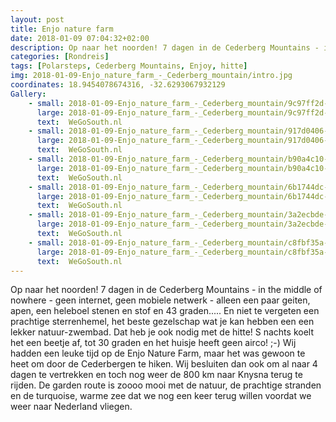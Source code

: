 ```yaml
---
layout: post
title: Enjo nature farm 
date: 2018-01-09 07:04:32+02:00
description: Op naar het noorden! 7 dagen in de Cederberg Mountains - in the middle of nowhere - geen internet, geen mobiele netwerk - alleen een paar geiten, apen, een heleboel stenen en stof en 43 graden..... En niet te vergeten ee
categories: [Rondreis]
tags: [Polarsteps, Cederberg Mountains, Enjoy, hitte]
img: 2018-01-09-Enjo_nature_farm_-_Cederberg_mountain/intro.jpg
coordinates: 18.9454078674316, -32.6293067932129
Gallery:
    - small: 2018-01-09-Enjo_nature_farm_-_Cederberg_mountain/9c97ff2d-216e-45d2-b241-5678e8c86c74_large_image.jpg
      large: 2018-01-09-Enjo_nature_farm_-_Cederberg_mountain/9c97ff2d-216e-45d2-b241-5678e8c86c74_large_image.jpg
      text:  WeGoSouth.nl
    - small: 2018-01-09-Enjo_nature_farm_-_Cederberg_mountain/917d0406-162a-4e70-a3c6-c3936b13cb57_large_image.jpg
      large: 2018-01-09-Enjo_nature_farm_-_Cederberg_mountain/917d0406-162a-4e70-a3c6-c3936b13cb57_large_image.jpg
      text:  WeGoSouth.nl
    - small: 2018-01-09-Enjo_nature_farm_-_Cederberg_mountain/b90a4c10-5354-4733-a081-54b68b4cd705_large_image.jpg
      large: 2018-01-09-Enjo_nature_farm_-_Cederberg_mountain/b90a4c10-5354-4733-a081-54b68b4cd705_large_image.jpg
      text:  WeGoSouth.nl
    - small: 2018-01-09-Enjo_nature_farm_-_Cederberg_mountain/6b1744dc-e4b5-4dd0-8023-661b151786bb_large_image.jpg
      large: 2018-01-09-Enjo_nature_farm_-_Cederberg_mountain/6b1744dc-e4b5-4dd0-8023-661b151786bb_large_image.jpg
      text:  WeGoSouth.nl
    - small: 2018-01-09-Enjo_nature_farm_-_Cederberg_mountain/3a2ecbde-d501-45fe-97dd-3fd746e51f24_large_image.jpg
      large: 2018-01-09-Enjo_nature_farm_-_Cederberg_mountain/3a2ecbde-d501-45fe-97dd-3fd746e51f24_large_image.jpg
      text:  WeGoSouth.nl
    - small: 2018-01-09-Enjo_nature_farm_-_Cederberg_mountain/c8fbf35a-5a31-4d8d-ad62-0643cc0ffed3_large_image.jpg
      large: 2018-01-09-Enjo_nature_farm_-_Cederberg_mountain/c8fbf35a-5a31-4d8d-ad62-0643cc0ffed3_large_image.jpg
      text:  WeGoSouth.nl
---
```

Op naar het noorden! 7 dagen in de Cederberg Mountains - in the middle of nowhere - geen internet, geen mobiele netwerk - alleen een paar geiten, apen, een heleboel stenen en stof en 43 graden..... En niet te vergeten een prachtige sterrenhemel, het beste gezelschap wat je kan hebben een een lekker natuur-zwembad. Dat heb je ook nodig met de hitte! 
S nachts koelt het een beetje af, tot 30 graden en het huisje heeft geen airco! ;-) 
Wij hadden een leuke tijd op de Enjo Nature Farm, maar het was gewoon te heet om door de Cederbergen te hiken. Wij besluiten dan ook om al naar 4 dagen te vertrekken en toch nog weer de 800 km naar Knysna terug te rijden. De garden route is zoooo mooi met de natuur, de prachtige stranden en de turquoise, warme zee dat we nog een keer terug willen voordat we weer naar Nederland vliegen. 
